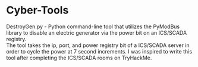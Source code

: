 # Cyber-Tools

DestroyGen.py -
Python command-line tool that utilizes the PyModBus library to disable an electric generator via the power bit on an ICS/SCADA registry.  
The tool takes the ip, port, and power registry bit of a ICS/SCADA server in order to cycle the power at 7 second increments. 
I was inspired to write this tool after completing the ICS/SCADA rooms on TryHackMe.
